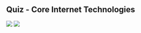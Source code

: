 ## Quiz - Core Internet Technologies

![](/C1-Introduction-to-front-end-development/Module1/q-core-internet-technologies/ss1.png)
![](/C1-Introduction-to-front-end-development/Module1/q-core-internet-technologies/ss2.png)